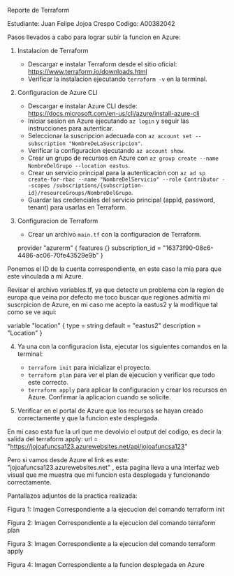 Reporte de Terraform

Estudiante: Juan Felipe Jojoa Crespo
Codigo: A00382042

Pasos llevados a cabo para lograr subir la funcion en Azure:

1. Instalacion de Terraform
   - Descargar e instalar Terraform desde el sitio oficial: https://www.terraform.io/downloads.html
   - Verificar la instalacion ejecutando `terraform -v` en la terminal.

2. Configuracion de Azure CLI
   - Descargar e instalar Azure CLI desde: https://docs.microsoft.com/en-us/cli/azure/install-azure-cli
   - Iniciar sesion en Azure ejecutando `az login` y seguir las instrucciones para autenticar.
    - Seleccionar la suscripcion adecuada con `az account set --subscription "NombreDeLaSuscripcion"`.
    - Verificar la configuracion ejecutando `az account show`.
    - Crear un grupo de recursos en Azure con `az group create --name NombreDelGrupo --location eastus`.
    - Crear un servicio principal para la autenticacion con `az ad sp create-for-rbac --name "NombreDelServicio" --role Contributor --scopes /subscriptions/{subscription-id}/resourceGroups/NombreDelGrupo`.
    - Guardar las credenciales del servicio principal (appId, password, tenant) para usarlas en Terraform.

3. Configuracion de Terraform
   - Crear un archivo `main.tf` con la configuracion de Terraform.

    provider "azurerm" {
    features {}
    subscription_id = "16373f90-08c6-4486-ac06-70fe43529e9b"
  }

  Ponemos el ID de la cuenta correspondiente, en este caso la mia para que este vinculada a mi Azure.

  Revisar el archivo variables.tf, ya que detecte un problema con la region de europa que veina por defecto me toco buscar que regiones admitia mi suscrpicion de Azure, en mi caso me acepto la eastus2 y la modifique tal como se ve aqui:

  variable "location" {
  type        = string
  default     = "eastus2"
  description = "Location"
}

4. Ya una con la configuracion lista, ejecutar los siguientes comandos en la terminal:
   - `terraform init` para inicializar el proyecto.
   - `terraform plan` para ver el plan de ejecucion y verificar que todo este correcto.
   - `terraform apply` para aplicar la configuracion y crear los recursos en Azure. Confirmar la aplicacion cuando se solicite.

  5. Verificar en el portal de Azure que los recursos se hayan creado correctamente y que la funcion este desplegada.

  En mi caso esta fue la url que me devolvio el output del codigo, es decir la salida del terraform apply: url = "https://jojoafuncsa123.azurewebsites.net/api/jojoafuncsa123"

  Pero si vamos desde Azure el link es este: "jojoafuncsa123.azurewebsites.net" , esta pagina lleva a una interfaz web visual que me muestra que mi funcion esta desplegada y funcionando correctamente.

  Pantallazos adjuntos de la practica realizada:

  Figura 1: Imagen Correspondiente a la ejecucion del comando terraform init

  Figura 2: Imagen Correspondiente a la ejecucion del comando terraform plan

  Figura 3: Imagen Correspondiente a la ejecucion del comando terraform apply

  Figura 4: Imagen Correspondiente a la funcion desplegada en Azure
  
